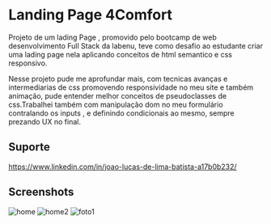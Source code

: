 # Landing Page  4Comfort


Projeto de um lading Page , promovido pelo bootcamp de web desenvolvimento Full Stack da labenu, teve como desafio ao estudante criar uma lading page nela aplicando conceitos de html semantico e css responsivo.
 
 Nesse projeto pude me aprofundar mais, com tecnicas avanças e intermediarias de css promovendo responsividade no meu site e também animação, pude entender melhor conceitos de pseudoclasses de css.Trabalhei também com manipulação dom no meu formulário contralando os inputs , e definindo condicionais ao mesmo, sempre prezando UX no final.
 
  
## Suporte
https://www.linkedin.com/in/joao-lucas-de-lima-batista-a17b0b232/




## Screenshots



![home](https://user-images.githubusercontent.com/102187505/236634395-66e0dd4e-6fe2-4301-8797-c49c4e29da4c.png)
![home2](https://user-images.githubusercontent.com/102187505/236634400-e7e62b1c-8ed7-4acd-be66-a98d26bb3b3d.png)
![foto1](https://user-images.githubusercontent.com/102187505/236634402-be836cdc-ecd2-4e14-841a-f7492ad3d51d.png)
